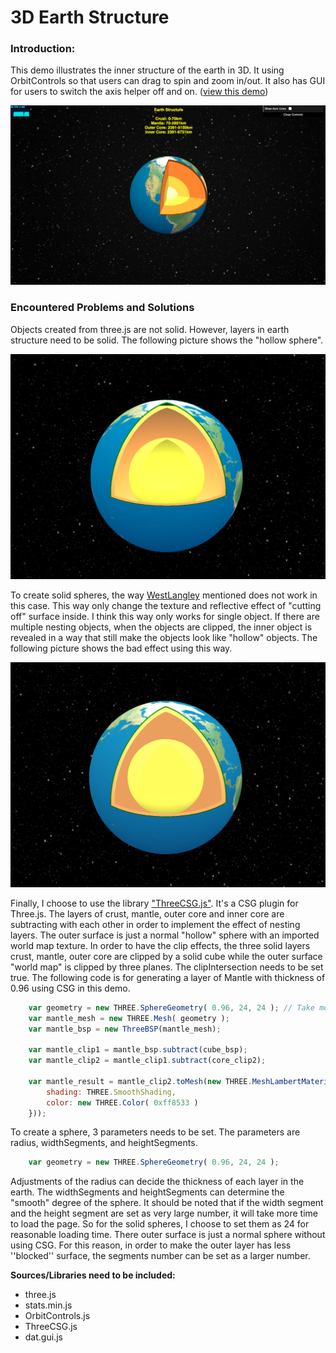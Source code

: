 3D Earth Structure
====
### Introduction: ###  
This demo illustrates the inner structure of the earth in 3D. It using OrbitControls so that users can drag to spin and zoom in/out. It also has GUI for users to switch the axis helper off and on. 
 ([view this demo](https://yiic.github.io/my-three.js-projects/earthStructure/earthStructure.html))
 
 
![result picture](pic_result.png)
 
### Encountered Problems and Solutions ###
Objects created from three.js are not solid. However, layers in earth structure need to be solid. The following picture shows the "hollow sphere".
 
 
![hollow sphere1](pic_hollow1.png)
 
 
To create solid spheres, the way [WestLangley](https://stackoverflow.com/questions/37090942/how-to-render-clipped-surfaces-as-solid-objects/37093210#37093210) mentioned does not work in this case. This way only change the texture and reflective effect of "cutting off" surface inside. I think this way only works for single object. If there are multiple nesting objects, when the objects are clipped, the inner object is revealed in a way that still make the objects look like "hollow" objects.  The following picture shows the bad effect using this way. 


![hollow sphere2](pic_hollow2.png)



Finally, I choose to use the library ["ThreeCSG.js"](https://github.com/chandlerprall/ThreeCSG). It's a CSG plugin for Three.js. The layers of crust, mantle, outer core and inner core are subtracting with each other in order to implement the effect of nesting layers. The outer surface is just a normal "hollow" sphere with an imported world map texture. In order to have the clip effects, the three solid layers crust, mantle, outer core are clipped by a solid cube while the outer surface "world map" is clipped by three planes. The clipIntersection needs to be set true. The following code is for generating a layer of Mantle with thickness of 0.96 using CSG in this demo. 

```js
    var geometry = new THREE.SphereGeometry( 0.96, 24, 24 ); // Take more time to load when increase the last two indexs.
    var mantle_mesh = new THREE.Mesh( geometry );
    var mantle_bsp = new ThreeBSP(mantle_mesh);

    var mantle_clip1 = mantle_bsp.subtract(cube_bsp);
    var mantle_clip2 = mantle_clip1.subtract(core_clip2);

    var mantle_result = mantle_clip2.toMesh(new THREE.MeshLambertMaterial({
        shading: THREE.SmoothShading,
        color: new THREE.Color( 0xff8533 )
    }));
```

To create a sphere, 3 parameters needs to be set. The parameters are radius, widthSegments, and heightSegments. 

```js
    var geometry = new THREE.SphereGeometry( 0.96, 24, 24 );
```

Adjustments of the radius can decide the thickness of each layer in the earth. The widthSegments and heightSegments can determine the "smooth" degree of the sphere. It should be noted that if the width segment and the height segment are set as very large number, it will take more time to load the page. So for the solid spheres,  I choose to set them as 24 for reasonable loading time. There outer surface is just a normal sphere without using CSG.  For this reason, in order to make the outer layer has less ''blocked'' surface,  the segments number can be set as a larger number. 


**Sources/Libraries need to be included:**
- three.js
- stats.min.js
- OrbitControls.js
- ThreeCSG.js
- dat.gui.js